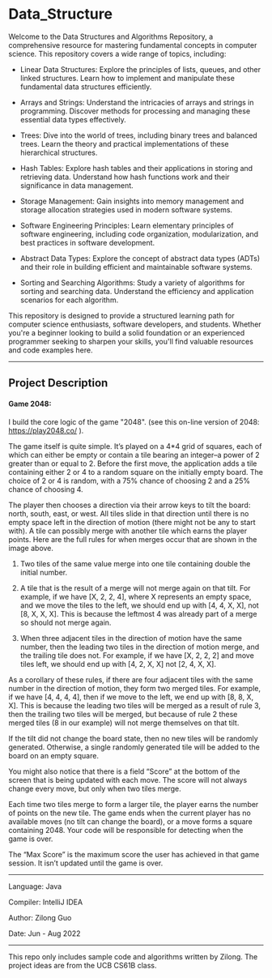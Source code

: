 # Data_Structure
Welcome to the Data Structures and Algorithms Repository, a comprehensive resource for mastering fundamental concepts in computer science. This repository covers a wide range of topics, including:

* Linear Data Structures: Explore the principles of lists, queues, and other linked structures. Learn how to implement and manipulate these fundamental data structures efficiently.

* Arrays and Strings: Understand the intricacies of arrays and strings in programming. Discover methods for processing and managing these essential data types effectively.

* Trees: Dive into the world of trees, including binary trees and balanced trees. Learn the theory and practical implementations of these hierarchical structures.

* Hash Tables: Explore hash tables and their applications in storing and retrieving data. Understand how hash functions work and their significance in data management.

* Storage Management: Gain insights into memory management and storage allocation strategies used in modern software systems.

* Software Engineering Principles: Learn elementary principles of software engineering, including code organization, modularization, and best practices in software development.

* Abstract Data Types: Explore the concept of abstract data types (ADTs) and their role in building efficient and maintainable software systems.

* Sorting and Searching Algorithms: Study a variety of algorithms for sorting and searching data. Understand the efficiency and application scenarios for each algorithm.

This repository is designed to provide a structured learning path for computer science enthusiasts, software developers, and students. Whether you're a beginner looking to build a solid foundation or an experienced programmer seeking to sharpen your skills, you'll find valuable resources and code examples here.

---

## Project Description

#### Game 2048:
I build the core logic of the game "2048".  (see this on-line version of 2048: https://play2048.co/ ).

The game itself is quite simple. It’s played on a 4*4 grid of squares, each of which can either be empty or contain a tile bearing an integer–a power of 2 greater than or equal to 2. Before the first move, the application adds a tile containing either 2 or 4 to a random square on the initially empty board. The choice of 2 or 4 is random, with a 75% chance of choosing 2 and a 25% chance of choosing 4.

The player then chooses a direction via their arrow keys to tilt the board: north, south, east, or west. All tiles slide in that direction until there is no empty space left in the direction of motion (there might not be any to start with). A tile can possibly merge with another tile which earns the player points.
Here are the full rules for when merges occur that are shown in the image above.

1. Two tiles of the same value merge into one tile containing double the initial number.

2. A tile that is the result of a merge will not merge again on that tilt. For example, if we have [X, 2, 2, 4], where X represents an empty space, and we move the tiles to the left, we should end up with [4, 4, X, X], not [8, X, X, X]. This is because the leftmost 4 was already part of a merge so should not merge again.

3. When three adjacent tiles in the direction of motion have the same number, then the leading two tiles in the direction of motion merge, and the trailing tile does not. For example, if we have [X, 2, 2, 2] and move tiles left, we should end up with [4, 2, X, X] not [2, 4, X, X].

As a corollary of these rules, if there are four adjacent tiles with the same number in the direction of motion, they form two merged tiles. For example, if we have [4, 4, 4, 4], then if we move to the left, we end up with [8, 8, X, X]. This is because the leading two tiles will be merged as a result of rule 3, then the trailing two tiles will be merged, but because of rule 2 these merged tiles (8 in our example) will not merge themselves on that tilt.

If the tilt did not change the board state, then no new tiles will be randomly generated. Otherwise, a single randomly generated tile will be added to the board on an empty square. 

You might also notice that there is a field “Score” at the bottom of the screen that is being updated with each move. The score will not always change every move, but only when two tiles merge. 

Each time two tiles merge to form a larger tile, the player earns the number of points on the new tile. The game ends when the current player has no available moves (no tilt can change the board), or a move forms a square containing 2048. Your code will be responsible for detecting when the game is over.

The “Max Score” is the maximum score the user has achieved in that game session. It isn’t updated until the game is over.


---

Language: Java

Compiler: IntelliJ IDEA

Author: Zilong Guo

Date: Jun - Aug 2022

---

This repo only includes sample code and algorithms written by Zilong. The project ideas are from the UCB CS61B class.
